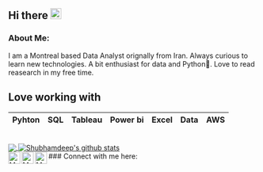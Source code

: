 ## Hi there   <img src="https://github.com/TheDudeThatCode/TheDudeThatCode/blob/master/Assets/Hi.gif" width="22px">

### About Me:
I am a Montreal based Data Analyst orignally from Iran. Always curious to learn new technologies. A bit enthusiast for data and Python💜. Love to read reasearch in my free time. 

## Love working with

| Pyhton |  SQL | Tableau | Power bi | Excel | Data | AWS
| :---: | :---: | :---: | :---: |  :---: | :---: | :---: |

<br>
<a href="https://github.com/0xyousefi">
<img align="center" src="https://camo.githubusercontent.com/762e5977fbd6c95b802a647362fc6d220cfd6e53948ffc458ab5fa6585287336/68747470733a2f2f6769746875622d726561646d652d73746174732e76657263656c2e6170702f6170692f746f702d6c616e67732f3f757365726e616d653d5468654475646554686174436f6465267468656d653d6461726b26686964655f6c616e67735f62656c6f773d31" data-canonical-src="https://github-readme-stats.vercel.app/api/top-langs/?username=0xyousefi;theme=dark&amp;hide_langs_below=1" style="max-width: 100%;">
</a>
<a href="https://github.com/0xyousefi">
<img align="center" src="https://camo.githubusercontent.com/b7e3aece2b2d76ad8bbbbbdae645dbff38272823fb3e43b150ab297addd01a66/68747470733a2f2f6769746875622d726561646d652d73746174732e76657263656c2e6170702f6170693f757365726e616d653d5468654475646554686174436f64652673686f775f69636f6e733d74727565267468656d653d6461726b266c696e655f6865696768743d3237" alt="Shubhamdeep's github stats" data-canonical-src="https://github-readme-stats.vercel.app/api?username=0xyousefi&amp;show_icons=true&amp;theme=dark&amp;line_height=27" style="max-width: 100%;">
</a>
<br>
### Connect with me here:  


<a href="https://www.linkedin.com/in/0xyousefi/">
    <img align="left" alt="Mohammad Yousefi | Linkedin" width="24px" src="https://github.com/TheDudeThatCode/TheDudeThatCode/blob/master/Assets/Linkedin.svg" />
</a>
<a href="https://www.kaggle.com/yousefipro">
   <img align="left" alt="Mohammad Yousefi | Kaggle" width="24px" src="https://w7.pngwing.com/pngs/423/280/png-transparent-kaggle-logo-logos-logos-and-brands-icon.png" />
</a> 
<a href="https://twitter.com/0xyousefi">
    <img align="left" alt="Mohammad Yousefi | Twitter" width="24px" src="https://github.com/TheDudeThatCode/TheDudeThatCode/blob/master/Assets/Twitter.svg" />
</a> 

